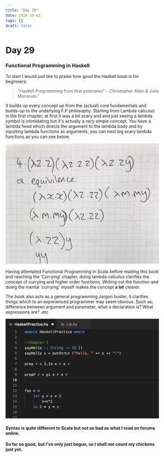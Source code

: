 ```yaml
---
title: "Day 29"
date: 2018-10-01
tags: []
draft: false
---
```

# Day 29

### Functional Programming in Haskell

To start I would just like to praise how good the Haskell book is for beginners:

>"Haskell Programming from first principles" - Christopher Allen & Julie Moronuki."

It builds up every concept up from the (actual) core fundamentals and builds-up to the underlying F.P philosophy. Starting from Lambda calculus in the first chapter, at first it was a bit scary and and just seeing a lambda symbol is intimidating but it's actually a very simple concept. You have a lambda head which directs the argument to the lambda body and by inputting lambda functions as arguments, you can nest big scary lambda functions as you can see below.

![Lambda Calculus](/Images/LambdaCalc.jpeg)

Having attempted Functional Programming in Scala before reading this book and reaching the 'Currying' chapter, doing lambda calculus clarifies the concept of currying and higher order functions. Writing out the function and doing the mental 'currying' myself makes the concept **a lot** clearer.

The book also acts as a general programming Jargon buster, it clarifies things which to an experienced programmer may seem obvious. Such as; difference between argument and parameter, what a declaration is? What expressions are? .etc

![HelloWorld](/Images/HaskellHelloWorld.58.31.png)

#### Syntax is quite different to Scala but not as bad as what I read on forums online.
#### So far so good, but I've only just begun, so I shall not count my chickens just yet.
